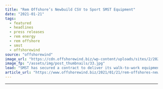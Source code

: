```yaml
---
title: "Rem Offshore’s Newbuild CSV to Sport SMST Equipment"
date: "2021-01-21"
tags: 
  - featured
  - headlines
  - press releases
  - rem energy
  - rem offshore
  - smst
  - offshorewind
source: "offshorewind"
image_url: "https://cdn.offshorewind.biz/wp-content/uploads/sites/2/2021/01/21093011/SMST-has-secured-a-contract-to-deliver-its-walk-to-work-equipment-for-the-Rem-Offshores-new-construction-service-vessel-CSV-Rem-Energy..jpg"
image_fp: "/assets/img/post_thumbnails/33.jpg"
lead: "SMST has secured a contract to deliver its walk-to-work equipment for Rem Offshore&#8217;s new"
article_url: "https://www.offshorewind.biz/2021/01/21/rem-offshores-newbuild-csv-to-sport-smst-equipment/"
---
```


---

